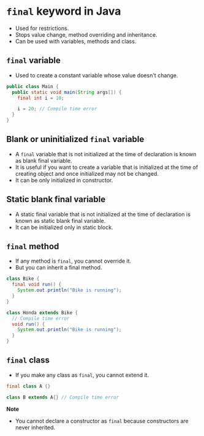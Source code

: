 # `final` keyword in Java

- Used for restrictions.
- Stops value change, method overriding and inheritance.
- Can be used with variables, methods and class.

## `final` variable

- Used to create a constant variable whose value doesn't change.

```java
public class Main {
  public static void main(String args[]) {
    final int i = 10;

    i = 20; // Compile time error
  }
}
```

## Blank or uninitialized `final` variable

- A `final` variable that is not initialized at the time of declaration is known as blank final variable.
- It is useful if you want to create a variable that is initialized at the time of creating object and once initialized may not be changed.
- It can be only initialized in constructor.

## Static blank final variable

- A static final variable that is not initialized at the time of declaration is known as static blank final variable.
- It can be initialized only in static block.

## `final` method

- If any method is `final`, you cannot override it.
- But you can inherit a final method.

```java
class Bike {
  final void run() {
    System.out.println("Bike is running");
  }
}

class Honda extends Bike {
  // Compile time error
  void run() {
    System.out.println("Bike is running");
  }
}
```

## `final` class

- If you make any class as `final`, you cannot extend it.

```java
final class A {}

class B extends A{} // Compile time error
```

**Note**

- You cannot declare a constructor as `final` because constructors are never inherited.
